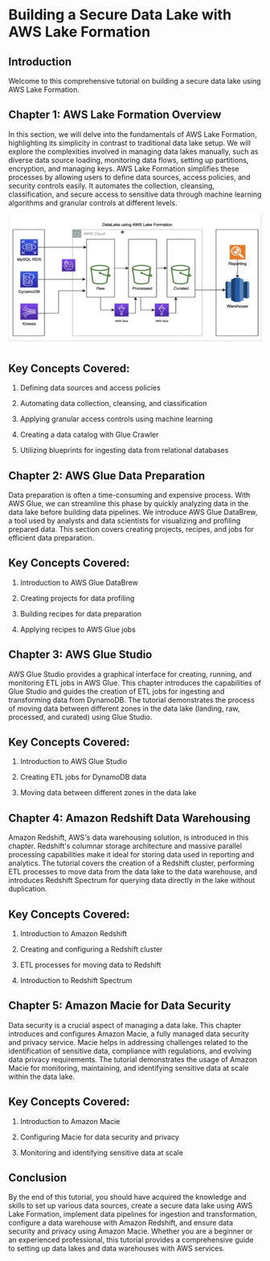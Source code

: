 # Building a Secure Data Lake with AWS Lake Formation
## Introduction
Welcome to this comprehensive tutorial on building a secure data lake using AWS Lake Formation. 

## Chapter 1: AWS Lake Formation Overview
In this section, we will delve into the fundamentals of AWS Lake Formation, highlighting its simplicity in contrast to traditional data lake setup. We will explore the complexities involved in managing data lakes manually, such as diverse data source loading, monitoring data flows, setting up partitions, encryption, and managing keys. AWS Lake Formation simplifies these processes by allowing users to define data sources, access policies, and security controls easily. It automates the collection, cleansing, classification, and secure access to sensitive data through machine learning algorithms and granular controls at different levels.

![](https://github.com/yusufmunircloud/AWS-Projects/blob/main/img/data%20lab-img/DataLake1.png?raw=true)

## Key Concepts Covered:
1. Defining data sources and access policies

2. Automating data collection, cleansing, and classification

3. Applying granular access controls using machine learning

4. Creating a data catalog with Glue Crawler

5. Utilizing blueprints for ingesting data from relational databases

## Chapter 2: AWS Glue Data Preparation
Data preparation is often a time-consuming and expensive process. With AWS Glue, we can streamline this phase by quickly analyzing data in the data lake before building data pipelines. We introduce AWS Glue DataBrew, a tool used by analysts and data scientists for visualizing and profiling prepared data. This section covers creating projects, recipes, and jobs for efficient data preparation.

## Key Concepts Covered:
1. Introduction to AWS Glue DataBrew

2. Creating projects for data profiling

3. Building recipes for data preparation

4. Applying recipes to AWS Glue jobs

## Chapter 3: AWS Glue Studio
AWS Glue Studio provides a graphical interface for creating, running, and monitoring ETL jobs in AWS Glue. This chapter introduces the capabilities of Glue Studio and guides the creation of ETL jobs for ingesting and transforming data from DynamoDB. The tutorial demonstrates the process of moving data between different zones in the data lake (landing, raw, processed, and curated) using Glue Studio.

## Key Concepts Covered:
1. Introduction to AWS Glue Studio

2. Creating ETL jobs for DynamoDB data

3. Moving data between different zones in the data lake

## Chapter 4: Amazon Redshift Data Warehousing
Amazon Redshift, AWS's data warehousing solution, is introduced in this chapter. Redshift's columnar storage architecture and massive parallel processing capabilities make it ideal for storing data used in reporting and analytics. The tutorial covers the creation of a Redshift cluster, performing ETL processes to move data from the data lake to the data warehouse, and introduces Redshift Spectrum for querying data directly in the lake without duplication.

## Key Concepts Covered:
1. Introduction to Amazon Redshift

2. Creating and configuring a Redshift cluster

3. ETL processes for moving data to Redshift

4. Introduction to Redshift Spectrum

## Chapter 5: Amazon Macie for Data Security
Data security is a crucial aspect of managing a data lake. This chapter introduces and configures Amazon Macie, a fully managed data security and privacy service. Macie helps in addressing challenges related to the identification of sensitive data, compliance with regulations, and evolving data privacy requirements. The tutorial demonstrates the usage of Amazon Macie for monitoring, maintaining, and identifying sensitive data at scale within the data lake.

## Key Concepts Covered:
1. Introduction to Amazon Macie

2. Configuring Macie for data security and privacy

3. Monitoring and identifying sensitive data at scale

## Conclusion
By the end of this tutorial, you should have acquired the knowledge and skills to set up various data sources, create a secure data lake using AWS Lake Formation, implement data pipelines for ingestion and transformation, configure a data warehouse with Amazon Redshift, and ensure data security and privacy using Amazon Macie. Whether you are a beginner or an experienced professional, this tutorial provides a comprehensive guide to setting up data lakes and data warehouses with AWS services.
